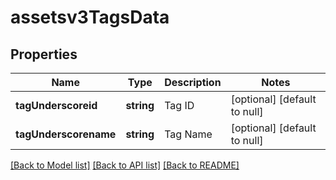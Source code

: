 # assetsv3TagsData

## Properties
Name | Type | Description | Notes
------------ | ------------- | ------------- | -------------
**tagUnderscoreid** | **string** | Tag ID | [optional] [default to null]
**tagUnderscorename** | **string** | Tag Name | [optional] [default to null]

[[Back to Model list]](../README.md#documentation-for-models) [[Back to API list]](../README.md#documentation-for-api-endpoints) [[Back to README]](../README.md)


